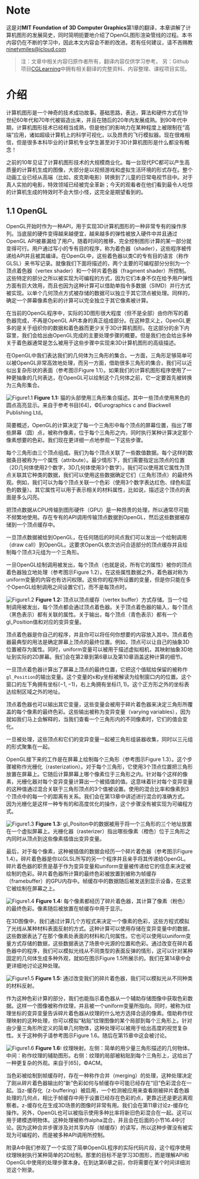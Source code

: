 # Note
这是对**MIT Foundation of 3D Computer Graphics**第1章的翻译，本章讲解了计算机图形的发展简史，同时简明扼要地介绍了OpenGL图形渲染管线的过程。本书内容仍在不断的学习中，因此本文内容会不断的改进。若有任何建议，请不吝赐教<ninetymiles@icloud.com> 

> 注：文章中相关内容归原作者所有，翻译内容仅供学习参考。
> 另：Github项目[CGLearning](https://github.com/nintymiles/CGLearning)中拥有相关翻译的完整资料、内容整理、课程项目实现。

# 介绍
计算机图形是一个神奇的技术成功故事。基础思路，表达，算法和硬件方式在19世纪60年代和70年代被锻造出来，并且在随后的20年内发展成熟。到90年代中期，计算机图形技术已经相当成熟，但是他们的影响力在某种程度上被限制在“高端”应用，诸如超级计算机上的科学可视化，以及昂贵的飞行模拟器。现在很难相信，但是很多本科毕业的计算机专业学生甚至对于3D计算机图形是什么都没有概念！

之前的10年见证了计算机图形技术的大规模商业化。每一台现代PC都可以产生高质量的计算机生成的图像，大部分是以视频游戏和虚拟生活环境的形式存在。整个动画工业已经从高端（比如，皮克斯电影）转换到了儿童的日常电视节目中。对于真人实拍的电影，特效领域已经被完全革新；今天的观看者在他们看到最令人吃惊的计算机生成的特效时不会大惊小怪，这完全是期望看到的。

## 1.1 OpenGL
OpenGL开始时作为一种API，用于实现3D计算机图形的一种非常专有的操作序列。当底层的硬件变得越来越便宜，越来越多的弹性被放入硬件中并且通过OpenGL API被暴漏给了用户。随着时间的推移，完全控制图形计算的某一部分就变得可行。用户通过写小的专有目的程序，称为着色器（shader），这些程序被传递给API并且被其编译。在OpenGL中，这些着色器以类C的专有目的语言（称作GLSL）来书写记录。就像我们下面将描述的，两个主要的可编程部分分别为一个顶点着色器（vertex shader）和一个碎片着色器（fragment shader）所控制。这些特定的部分之所以被实现为可编程的方式，因为它们本身不仅在给予用户弹性方面有巨大效用，而且也因为这种计算可以借助单指令多数据（SIMD）并行方式被实现。以单个几何顶点方式被存储的数据可以独立于其它顶点被处理。同样的，确定一个屏幕像素色彩的计算可以完全独立于其它像素被计算。

在当前的OpenGL程序中，实际的3D图形很大程度（但不是全部）由你所写的着色器完成，不再是OpenGL API本身的真正组成部分。在这种意义上，OpenGL更多的是关于组织你的数据和着色器而更少关于3D计算机图形。在这部分的余下内容里，我们会给出由OpenGL完成的主要处理步骤的概要。但是我们也会给出多种关于着色器通常是怎么被用于这些步骤中实现来3D计算机图形的高级描述。

在OpenGL中我们表达我们的几何体为三角形的集合。一方面，三角形足够简单可以被OpenGL非常高效地处理，而另一方面，借助很多三角形的集合，我们可以近似出复杂形状的表面（参考图示$\text{Figure 1.1}$）。如果我们的计算机图形程序使用了一种更抽象的几何表达，在OpenGL可以绘制这个几何体之前，它一定要首先被转换为三角形集合。

![Figure1.1](media/Figure1.1.png)
**Figure 1.1:** 猫的头部使用三角形集合描述。其中一些顶点使用黑色的圆点高亮显示。来自于参考书目[64]，©️Eurographics c and Blackwell Publishing Ltd。

简要概述，OpenGL的计算决定了每一个三角形中每个顶点的屏幕位置，指出了哪些屏幕（圆）点，被称作像素，位于每个三角形之内，同时执行某种计算决定那个像素想要的色彩。我们现在更详细一点地参观一下这些步骤。

每个三角形由三个顶点组成。我们为每个顶点关联了一些数值数据。每个这样的数据条目被称为一个属性（attribute）。最少情形下，我们需要指定出顶点的位置（2D几何体使用2个数字，3D几何体使用3个数字）。我们可以使用其它属性为顶点关联其它种类的数据，我们可以使用这些数据确定它们（三角形顶点）的最终外观。例如，我们可以为每个顶点关联一个色彩（使用3个数字表达红色、绿色和蓝色的数量）。其它属性可以用于表示相关的材料属性，比如说，描述这个顶点的表面是多么闪亮。

把顶点数据从CPU传输到图形硬件（GPU）是一种昂贵的处理，所以通常尽可能不频繁地使用。存在专有的API调用传输顶点数据到OpenGL，然后这些数据被存储到一个顶点缓存中。

一旦顶点数据被给到OpenGL，在任何随后的时间点我们可以发出一个绘制调用（draw call）到OpenGL。这要求OpenGL依次访问合适部分的顶点缓存并且绘制每个顶点3元组为一个三角形。

一旦OpenGL绘制调用被发出，每个顶点（也就是说，所有它的属性）被你的顶点着色器独立地处理（参考图示$\text{Figure 1.2}$）。在这些属性数据之外，着色器对称为uniform变量的内容也有访问权限。这些你的程序所设置的变量，但是你只能在多个OpenGL绘制调用之间设置它们，而不是每顶点时。

![Figure1.2](media/Figure1.2.png)
**Figure 1.2:** 顶点以顶点缓存（vertex buffer）方式存储。当一个绘制调用被发出，每个顶点都会通过顶点着色器。关于顶点着色器的输入，每个顶点（黑色表示）都有关联的属性。关于输出，每个顶点（青色表示）都有一个gl_Position值和对应的变异变量。

顶点着色器是你自己的程序，并且你可以将任何你想要的内容放入其中。顶点着色器最典型的用法是确定屏幕上顶点的最终位置。例如，顶点可以让自己的抽象3D位置被存为属性。同时，uniform变量可以被用于描述虚拟相机，其映射抽象3D地址到实际的2D屏幕。我们会在第2章到第6章以及第10章涵盖这种计算的细节。

一旦顶点着色器计算出了屏幕上顶点的最终位置，它把这个值赋给保留的被称作`gl_Position`的输出变量。这个变量的x和y坐标被解读为绘制窗口内的位置。这个窗口的左下角拥有坐标$(-1,-1)$，右上角拥有坐标$(1,1)$。这个正方形之外的坐标表达绘制区域之外的地址。

顶点着色器也可以输出其它变量，这些变量会被用于碎片着色器来决定三角形所覆盖的每个像素的最终色彩。这些输出被称为变异变量（varying variables），因为就如我们马上会解释的，当我们查看一个三角形内的不同像素时，它们的值会变化。

一旦被处理，这些顶点和它们的变异变量一起被三角形组装器收集，同时以三元组的形式聚集在一起。

OpenGL接下来的工作是在屏幕上绘制每个三角形（参考图示$\text{Figure 1.3}$）。这个步骤被称作光栅化（rasterization）。对于每个三角形，它使用3个顶点位置把三角形放置在屏幕上。它随后计算屏幕上哪个像素位于三角形之内。针对每个这样的像素，光栅化器对每个变异变量计算出一个被插值的值。这意味着针对每个变异变量的这种值通过混合关联于三角形顶点的3个值被设置。使用的混合比率和像素到3个顶点中的每一个的距离有关系。我们会在第13章中讲述进行混合的准确方式。因为光栅化是这样一种专有的和高度优化的操作，这个步骤没有被实现为可编程方式。

![Figure1.3](media/Figure1.3.png)
**Figure 1.3:** gl_Positon中的数据被用于将一个三角形的三个地址放置在一个虚拟屏幕上。光栅化器（rasterizer）指出哪些像素（橙色）位于三角形之内同时从顶点到这些像素插值出变异变量。

最后，对于每个像素，这种被插值的数据会经历一个碎片着色器（参考图示$\text{Figure 1.4}$）。碎片着色器是你以GLSL所写的另一个程序并且亲手将其传递给OpenGL。碎片着色器的职责是基于作为变异变量和uniform变量被传递给它的信息来决定被绘制的色彩。碎片着色器所计算的最终色彩被放置到被称为帧缓存（framebuffer）的GPU内存中。帧缓存中的数据随后被发送到显示设备，在这里它被绘制在屏幕之上。

![Figure1.4](media/Figure1.4.png)
**Figure 1.4:** 每个像素都经历了碎片着色器，其计算了像素（粉色）的最终色彩。像素随后被放置在帧缓存中用于显示。

在3D图像中，我们通过计算几个方程式来决定一个像素的色彩，这些方程式模拟了光线从某种材料表面反射的方式。这种计算可以使用存储在变异变量中的数据，这些数据表达了在那个像素处表面的材料和几何属性。它也可以使用以uniform变量方式存储的数据，这些数据表达了场景中光源的位置和色彩。通过改变在碎片着色器中的程序，我们可以模拟光线从不同类型的表面反弹的情形，这可以针对某种固定的几何体生成多种外观，就如在图示$\text{Figure 1.5}$所展示的。我们在第14章中会更详细地讨论这种处理。

![Figure1.5](media/Figure1.5.png)
**Figure 1.5:** 通过改变我们的碎片着色器，我们可以模拟光从不同种类的材料反射。

作为这种色彩计算的部分，我们也能指示着色器从一个辅助存储图像中获取色彩数据。这样一个图像被称作纹理，并且被一个uniform变量所指向。同时，被称为纹理坐标的变异变量告诉碎片着色器从纹理的什么地方选择合适的像素。借助称作纹理映射的这种处理，你可以模拟“粘贴”纹理图像的某个局部到每个三角形上。针对由少量三角形所定义的简单几何物体，这种处理可以被用于给出高度的视觉复杂性。关于这种例子请参考图示$\text{Figure 1.6}$。随后在第15章中这会被讨论。

![Figure1.6](media/Figure1.6.png)
**Figure 1.6:** 纹理映射。左侧：简单的用少量三角形描述的几何物体。中间：称作纹理的辅助图形。右侧：纹理的局部被粘贴到每个三角形上，这给出了一种更复杂的外观。来自于[65]，©️ACM。

当色彩被绘制到帧缓存时，存在一种称作合并（merging）的处理，这种处理决定了刚从碎片着色器输出的“新”色彩如何与帧缓存中可能已经存在“旧”色彩混合在一起。当z-缓存化（z-buffering）被启用，一个检测被应用来查看刚被碎片着色器处理的几何点，相比于帧缓存中用于设置已经存在色彩的点，更靠近还是更远离观察者。z-缓存化在生成3D场景的图像时非常有用。我们会在第11章讨论z-缓存化操作。另外，OpenGL也可以被指示使用多种比率将新旧色彩混合在一起。这可以用于建模透明物体。这种处理被称作alpha混合，并且会在后面的小节16.4中讨论。因为这种合并步骤涉及对共享内存（帧缓存）的读写，所以这种步骤没有被实现为可编程的，而是被多种API调用所控制。

附录A中我们参观了一个实现了简单OpenGL程序的实际代码片段，这个程序使用纹理映射执行某种简单的2D绘制。那里的目标不是学习3D图形，而是理解API和OpenGL中使用的处理步骤本身。在到达第6章之前，你将需要在某个时间详细浏览这个附录。



